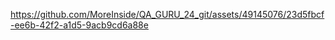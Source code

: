 


https://github.com/MoreInside/QA_GURU_24_git/assets/49145076/23d5fbcf-ee6b-42f2-a1d5-9acb9cd6a88e

